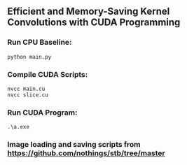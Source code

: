 ## Efficient and Memory-Saving Kernel Convolutions with CUDA Programming

### Run CPU Baseline:

```
python main.py
```

### Compile CUDA Scripts:

```
nvcc main.cu
nvcc slice.cu
```

### Run CUDA Program:

```
.\a.exe
```

### Image loading and saving scripts from https://github.com/nothings/stb/tree/master

